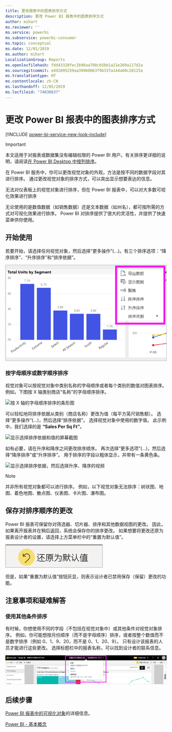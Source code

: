 ```yaml
---
title: 更改报表中的图表排序方式
description: 更改 Power BI 报表中的图表排序方式
author: mihart
ms.reviewer: ''
ms.service: powerbi
ms.subservice: powerbi-consumer
ms.topic: conceptual
ms.date: 12/01/2019
ms.author: mihart
LocalizationGroup: Reports
ms.openlocfilehash: fdd43320fec2b96aa708cb5bb1a21e269a117d2a
ms.sourcegitcommit: e492895259aa39960063f9b337a144a60c20125a
ms.translationtype: HT
ms.contentlocale: zh-CN
ms.lasthandoff: 12/05/2019
ms.locfileid: "74830637"
---
```

# <a name="change-how-a-chart-is-sorted-in-a-power-bi-report"></a>更改 Power BI 报表中的图表排序方式

[!INCLUDE [power-bi-service-new-look-include](../includes/power-bi-service-new-look-include.md)]


> [!IMPORTANT]
> 本文适用于对报表或数据集没有编辑权限的 Power BI 用户。有关排序更详细的说明，请阅读[在 Power BI Desktop 中按列排序](../desktop-sort-by-column.md)。

在 Power BI 服务中，你可以更改视觉对象的外观，方法是按不同的数据字段对其进行排序。 通过更改视觉对象的排序方式，可以突出显示想要表达的信息。

无法对仪表板上的视觉对象进行排序，但在 Power BI 报表中，可以对大多数可视化效果进行排序 

无论使用的是数值数据（如销售数据）还是文本数据（如州名），都可按所需的方式对可视化效果进行排序。 Power BI 对排序提供了很大的灵活性，并提供了快速菜单供你使用。 

## <a name="get-started"></a>开始使用

若要开始，请选择任何视觉对象，然后选择“更多操作”(…)。有三个排序选项：“降序排序”、“升序排序”和“排序依据”。 
    

![按 X 轴的字母顺序排序的条形图](media/end-user-change-sort/power-bi-more-actions.png)

### <a name="sort-alphabetically-or-numerically"></a>按字母顺序或数字顺序排序

视觉对象可以按视觉对象中类别名称的字母顺序或者每个类别的数值对图表排序。 例如，下图按 X 轴类别商店“名称”的字母顺序排序。

![按 X 轴的字母顺序排序的条形图](media/end-user-change-sort/powerbi-sort-category.png)

可以轻松地将排序依据从类别（商店名称）更改为值（每平方英尺销售额）。 选择“更多操作”(...)，然后选择“排序依据”。 选择视觉对象中使用的数字值。  此示例中，我们选择的是 **“Sales Per Sq Ft”**。

![显示选择排序依据和值的屏幕截图](media/end-user-change-sort/power-bi-sort-value.png)

如有必要，请在升序和降序之间更改排序顺序。  再次选择“更多选项”(…)，然后选择“降序排序”或“升序排序”。 用于排序的字段以粗体显示，并带有一条黄色条。

   ![显示选择排序依据，然后选择升序、降序的视频](media/end-user-change-sort/sort.gif)

> [!NOTE]
> 并非所有视觉对象都可以进行排序。 例如，以下视觉对象无法排序：树状图、地图、着色地图、散点图、仪表图、卡片图、瀑布图。

## <a name="saving-changes-you-make-to-sort-order"></a>保存对排序顺序的更改
Power BI 报表可保留你对筛选器、切片器、排序和其他数据视图的更改。 因此，如果离开报表并在稍后返回，系统会保存你的排序更改。  如果想要将更改还原为报表设计者的设置，请选择上方菜单栏中的“重置为默认值”。 

![持久性排序](media/end-user-change-sort/power-bi-reset.png)

但是，如果“重置为默认值”按钮灰显，则表示设计者已禁用保存（保留）更改的功能。

<a name="other"></a>
## <a name="considerations-and-troubleshooting"></a>注意事项和疑难解答

### <a name="sorting-using-other-criteria"></a>使用其他条件排序
有时候，你想使用不同的字段（不包括在视觉对象中）或其他条件对视觉对象排序。  例如，你可能想按月份顺序（而不是字母顺序）排序，或者按整个数值而不是数字排序（例如 0、1、9、20，而不是 0、1、20、9）。  只有设计该报表的人员才能进行这些更改。 选择标题栏中的报表名称，可以找到设计者的联系信息。

![显示联系信息的下拉列表](media/end-user-change-sort/power-bi-contact.png)

## <a name="next-steps"></a>后续步骤
[Power BI 报表中的可视化对象](end-user-visualizations.md)的详细信息。

[Power BI - 基本概念](end-user-basic-concepts.md)
